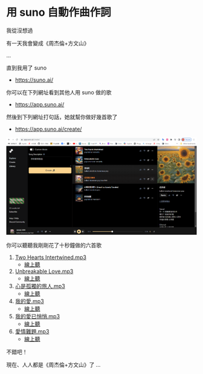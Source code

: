 # 用 suno 自動作曲作詞

我從沒想過

有一天我會變成《周杰倫+方文山》 

...

直到我用了 suno

* https://suno.ai/


你可以在下列網址看到其他人用 suno 做的歌

* https://app.suno.ai/

然後到下列網址打句話，她就幫你做好幾首歌了

* https://app.suno.ai/create/


![](../_img/suno1.png)


你可以聽聽我剛剛花了十秒鐘做的六首歌


1. [Two Hearts Intertwined.mp3](song/Two%20Hearts%20Intertwined.mp3)
    * [線上聽](https://app.suno.ai/song/57a5f591-d5d5-4161-a06e-0184297032fa)
2. [Unbreakable Love.mp3](song/Unbreakable%20Love.mp3)
    * [線上聽](https://app.suno.ai/song/c5469eb3-f2dc-4f68-88c9-43ddcdaff6ba)
3. [心是孤獨的旅人.mp3](song/心是孤獨的旅人.mp3)
    * [線上聽](https://app.suno.ai/song/e7874e22-b282-4ec2-88e9-1aac5f508ea3)
4. [我的愛.mp3](song/我的愛.mp3)
    * [線上聽](https://app.suno.ai/song/bc91b027-9d8e-49d5-9550-b27f5585a2c3)
5. [我的愛已悄悄.mp3](song/我的愛已悄悄.mp3)
    * [線上聽](https://app.suno.ai/song/c0dc7e5a-6e28-42b3-97b6-d84c69890372)
6. [愛情難題.mp3](ong/愛情難題.mp3)
    * [線上聽](https://app.suno.ai/song/9e6ec207-c31c-43e6-9443-126d54fb6fd0)

不錯吧！

現在、人人都是《周杰倫+方文山》了 ...


